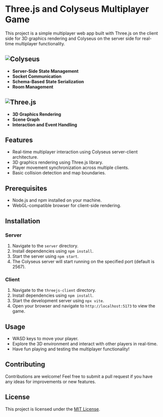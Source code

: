 # Three.js and Colyseus Multiplayer Game

This project is a simple multiplayer web app built with Three.js on the client side for 3D graphics rendering and Colyseus on the server side for real-time multiplayer functionality.


## ![Colyseus](https://img.shields.io/badge/Colyseus-882ddf?style=for-the-badge&logo=Colyseus&logoColor=purple)
- **Server-Side State Management**
- **Socket Communication**
- **Schema-Based State Serialization**
- **Room Management**

## ![Three.js](https://img.shields.io/badge/Threejs-ffffff?style=for-the-badge&logo=Threejs&logoColor=white)
- **3D Graphics Rendering**
- **Scene Graph**
- **Interaction and Event Handling**
  
## Features

- Real-time multiplayer interaction using Colyseus server-client architecture.
- 3D graphics rendering using Three.js library.
- Player movement synchronization across multiple clients.
- Basic collision detection and map boundaries.

## Prerequisites

- Node.js and npm installed on your machine.
- WebGL-compatible browser for client-side rendering.

## Installation

### Server

1. Navigate to the `server` directory.
2. Install dependencies using `npm install`.
3. Start the server using `npm start`.
4. The Colyseus server will start running on the specified port (default is 2567).

### Client

1. Navigate to the `threejs-client` directory.
2. Install dependencies using `npm install`.
3. Start the development server using `npx vite`.
4. Open your browser and navigate to `http://localhost:5173` to view the game.

## Usage

- WASD keys to move your player.
- Explore the 3D environment and interact with other players in real-time.
- Have fun playing and testing the multiplayer functionality!

## Contributing

Contributions are welcome! Feel free to submit a pull request if you have any ideas for improvements or new features.

## License

This project is licensed under the [MIT License](LICENSE).
